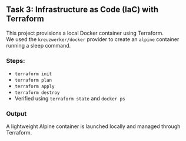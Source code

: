 ## Task 3: Infrastructure as Code (IaC) with Terraform

This project provisions a local Docker container using Terraform.  
We used the `kreuzwerker/docker` provider to create an `alpine` container running a sleep command.

### Steps:
- `terraform init`
- `terraform plan`
- `terraform apply`
- `terraform destroy`
- Verified using `terraform state` and `docker ps`

### Output
A lightweight Alpine container is launched locally and managed through Terraform.

